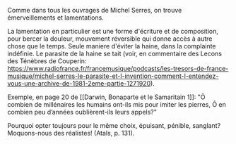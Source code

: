 Comme dans tous les ouvrages de Michel Serres, on trouve émerveillements et lamentations. 

La lamentation en particulier est une forme d'écriture et de composition, pour bercer la douleur, mouvement réversible qui donne accès à autre chose que le temps. Seule maniere d'éviter la haine, dans la complainte indéfinie. Le parasite de la haine se tait (voir, en commentaire des Lecons des Ténèbres de Couperin: https://www.radiofrance.fr/francemusique/podcasts/les-tresors-de-france-musique/michel-serres-le-parasite-et-l-invention-comment-l-entendez-vous-une-archive-de-1981-2eme-partie-1271920). 

Exemple, en page 20 de [[Darwin, Bonaparte et le Samaritain 1]]: "Ô combien de millénaires les humains ont-ils mis pour imiter les pierres, Ô en combien peu d’années oublièrent-ils leurs appels?"

Pourquoi opter toujours pour le même choix, épuisant, pénible, sanglant? Moquons-nous des réalistes! (Atals, p. 131). 